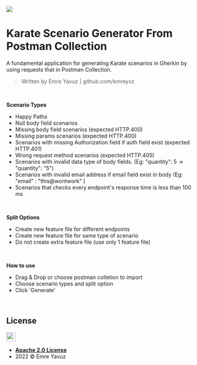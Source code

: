 ![](https://i.ibb.co/gdWN7Gv/Karate-Scenario-Generator.png)

# Karate Scenario Generator From Postman Collection

A fundamental application for generating Karate scenarios in Gherkin by using requests that in Postman Collection.
> Written by Emre Yavuz  | github.com/emreyvz

<br>

**Scenario Types**

- Happy Paths
- Null body field scenarios
- Missing body field scenarios (expected HTTP.400)
- Missing params scenarios (expected HTTP.400)
- Scenarios with missing Authorization field if auth field exist (expected HTTP.401)
- Wrong request method scenarios (expected HTTP.405)
- Scenarios with invalid data type of body fields. (Eg: "quantity": 5 -> "quantity": "5")
- Scenarios with invalid email address if email field exist in body (Eg: "email" : "this@wontwork" )
- Scenarios that checks every endpoint's response time is less than 100 ms

<br>

**Split Options**
- Create new feature file for different endpoints
- Create new feature file for same type of scenario
- Do not create extra feature file (use only 1 feature file)

<br>

**How to use**
- Drag & Drop or choose postman colletion to import
- Choose scenario types and split option
- Click 'Generate'

<br>

## License

<img src="https://opensource.org/files/osi_keyhole_300X300_90ppi_0.png" height="24" width="24">

- **[Apache 2.0 License](https://www.apache.org/licenses/LICENSE-2.0)**
- 2022 © Emre Yavuz
